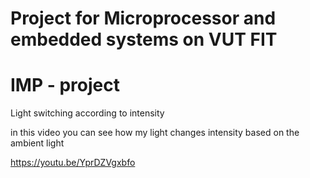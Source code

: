 # Project for Microprocessor and embedded systems on VUT FIT

# IMP - project 

Light switching according to intensity

in this video you can see how my light changes intensity based on the ambient light

https://youtu.be/YprDZVgxbfo
